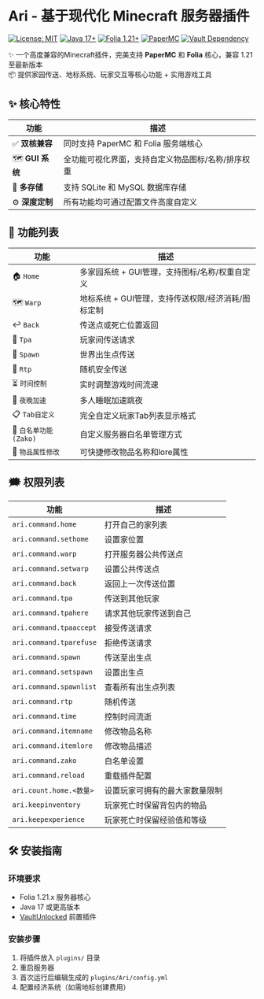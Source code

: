 # Ari - 基于现代化 Minecraft 服务器插件

[![License: MIT](https://img.shields.io/badge/License-MIT-green.svg)](https://opensource.org/licenses/MIT)
[![Java 17+](https://img.shields.io/badge/Java-17%2B-orange)](https://adoptium.net/)
[![Folia 1.21+](https://img.shields.io/badge/Folia-1.21%2B-brightgreen)](https://papermc.io/folia)
[![PaperMC](https://img.shields.io/badge/PaperMC-1.21%2B-brightgreen)](https://papermc.io/)
[![Vault Dependency](https://img.shields.io/badge/VaultUnlocked-Required-blue)](https://github.com/TheNewEconomy/VaultUnlocked)


✨ 一个高度兼容的Minecraft插件，完美支持 **PaperMC** 和 **Folia** 核心，兼容 1.21 至最新版本  
📦 提供家园传送、地标系统、玩家交互等核心功能 + 实用游戏工具
## ✨ 核心特性
| 功能             | 描述                         |
|----------------|----------------------------|
| ✅ **双核兼容**     | 同时支持 PaperMC 和 Folia 服务端核心 |
| 🗺️ **GUI 系统** | 全功能可视化界面，支持自定义物品图标/名称/排序权重 |
| 💾 **多存储**     | 支持 SQLite 和 MySQL 数据库存储    |
| ⚙️ **深度定制**    | 所有功能均可通过配置文件高度自定义          |
## 🚀 功能列表
| 功能               | 描述                            |
|------------------|-------------------------------|
| 🏠 `Home`        | 多家园系统 + GUI管理，支持图标/名称/权重自定义   |
| 🗺️ `Warp`       | 地标系统 + GUI管理，支持传送权限/经济消耗/图标定制 |
| ↩️ `Back`        | 传送点或死亡位置返回                    |
| 📡 `Tpa`         | 玩家间传送请求                       |
| 🧭 `Spawn`       | 世界出生点传送                       |
| 🎲 `Rtp`         | 随机安全传送                        |
| ⏳ `时间控制`         | 实时调整游戏时间流速                    |
| 🌙 `夜晚加速`        | 多人睡眠加速跳夜                      |
| 📋 `Tab自定义`      | 完全自定义玩家Tab列表显示格式              |
| 📃 `白名单功能(Zako)` | 自定义服务器白名单管理方式                 |
| 📃 `物品属性修改`      | 可快捷修改物品名称和lore属性              |
## 🗯️ 权限列表
| 功能                      | 描述              |
|-------------------------|-----------------|
| `ari.command.home`      | 打开自己的家列表        |
| `ari.command.sethome`   | 设置家位置           |
| `ari.command.warp`      | 打开服务器公共传送点      |
| `ari.command.setwarp`   | 设置公共传送点         |
| `ari.command.back`      | 返回上一次传送位置       |
| `ari.command.tpa`       | 传送到其他玩家         |
| `ari.command.tpahere`   | 请求其他玩家传送到自己     |
| `ari.command.tpaaccept` | 接受传送请求          |
| `ari.command.tparefuse` | 拒绝传送请求          |
| `ari.command.spawn`     | 传送至出生点          |
| `ari.command.setspawn`  | 设置出生点           |
| `ari.command.spawnlist` | 查看所有出生点列表       |
| `ari.command.rtp`       | 随机传送            |
| `ari.command.time`      | 控制时间流逝          |
| `ari.command.itemname`  | 修改物品名称          |
| `ari.command.itemlore`  | 修改物品描述          |
| `ari.command.zako`      | 白名单设置           |
| `ari.command.reload`    | 重载插件配置          |
| `ari.count.home.<数量>`   | 设置玩家可拥有的最大家数量限制 |
| `ari.keepinventory`     | 玩家死亡时保留背包内的物品   |
| `ari.keepexperience`    | 玩家死亡时保留经验值和等级   |
## 🛠️ 安装指南

### 环境要求
- Folia 1.21.x 服务器核心
- Java 17 或更高版本
- [VaultUnlocked](https://github.com/TheNewEconomy/VaultUnlocked) 前置插件

### 安装步骤
1. 将插件放入 `plugins/` 目录
2. 重启服务器
3. 首次运行后编辑生成的 `plugins/Ari/config.yml`
4. 配置经济系统（如需地标创建费用）